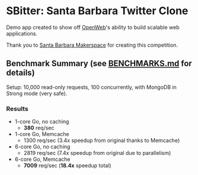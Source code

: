 # SBitter: Santa Barbara Twitter Clone

Demo app created to show off [OpenWeb](http://www.openweb.com)'s
ability to build scalable web applications.

Thank you to [Santa Barbara Makerspace](http://sbhackerspace.com) for
creating this competition.


## Benchmark Summary (see [BENCHMARKS.md](https://github.com/openwebengineering/sbitter/blob/master/BENCHMARKS.md) for details)

Setup: 10,000 read-only requests, 100 concurrently, with MongoDB in
Strong mode (very safe).

### Results

* 1-core Go, no caching
  * **380** req/sec
* 1-core Go, Memcache
  * 1300 req/sec (3.4x speedup from original thanks to Memcache)
* 6-core Go, no caching
  * 2819 req/sec (7.4x speedup from original due to parallelism)
* 6-core Go, Memcache
  * **7009** req/sec (**18.4x** speedup total)
